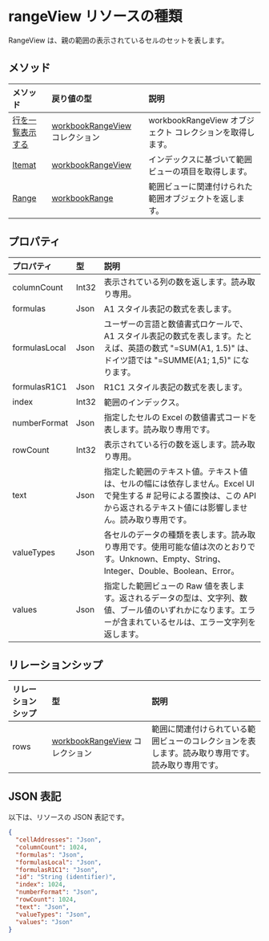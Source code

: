 # <a name="rangeview-resource-type"></a>rangeView リソースの種類
RangeView は、親の範囲の表示されているセルのセットを表します。

## <a name="methods"></a>メソッド

| メソッド           | 戻り値の型    |説明|
|:---------------|:--------|:----------|
|[行を一覧表示する](../api/workbookrangeview_list_rows.md) |[workbookRangeView](workbookrangeview.md) コレクション| workbookRangeView オブジェクト コレクションを取得します。|
|[Itemat](../api/workbookrangeview_itemat.md)|[workbookRangeView](workbookrangeview.md)|インデックスに基づいて範囲ビューの項目を取得します。|
|[Range](../api/workbookrangeview_range.md)|[workbookRange](range.md)|範囲ビューに関連付けられた範囲オブジェクトを返します。|

## <a name="properties"></a>プロパティ
| プロパティ     | 型   |説明|
|:---------------|:--------|:----------|
|columnCount|Int32|表示されている列の数を返します。読み取り専用。|
|formulas|Json|A1 スタイル表記の数式を表します。 |
|formulasLocal|Json|ユーザーの言語と数値書式ロケールで、A1 スタイル表記の数式を表します。たとえば、英語の数式 "=SUM(A1, 1.5)" は、ドイツ語では "=SUMME(A1; 1,5)" になります。    |
|formulasR1C1|Json|R1C1 スタイル表記の数式を表します。   |
|index|Int32|範囲のインデックス。|
|numberFormat|Json|指定したセルの Excel の数値書式コードを表します。読み取り専用です。 |
|rowCount|Int32|表示されている行の数を返します。読み取り専用。  |
|text|Json|指定した範囲のテキスト値。テキスト値は、セルの幅には依存しません。Excel UI で発生する # 記号による置換は、この API から返されるテキスト値には影響しません。読み取り専用です。    |
|valueTypes|Json|各セルのデータの種類を表します。読み取り専用です。使用可能な値は次のとおりです。Unknown、Empty、String、Integer、Double、Boolean、Error。 |
|values|Json|指定した範囲ビューの Raw 値を表します。返されるデータの型は、文字列、数値、ブール値のいずれかになります。エラーが含まれているセルは、エラー文字列を返します。   |

## <a name="relationships"></a>リレーションシップ
| リレーションシップ | 型   |説明|
|:---------------|:--------|:----------|
|rows|[workbookRangeView](workbookrangeview.md) コレクション| 範囲に関連付けられている範囲ビューのコレクションを表します。読み取り専用です。  読み取り専用です。|

## <a name="json-representation"></a>JSON 表記
以下は、リソースの JSON 表記です。
<!-- {
  "blockType": "resource",
  "optionalProperties": [  ],
  "@odata.type": "microsoft.graph.workbookRangeView"
}-->
```json
{
  "cellAddresses": "Json",
  "columnCount": 1024,
  "formulas": "Json",
  "formulasLocal": "Json",
  "formulasR1C1": "Json",
  "id": "String (identifier)",
  "index": 1024,
  "numberFormat": "Json",
  "rowCount": 1024,
  "text": "Json",
  "valueTypes": "Json",
  "values": "Json"
}
```

